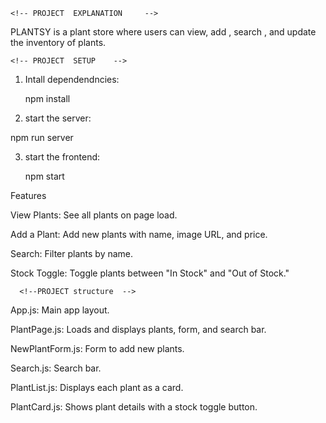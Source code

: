     <!-- PROJECT  EXPLANATION     -->

PLANTSY is a plant store where users can view, add , search , and update the inventory of plants.


    <!-- PROJECT  SETUP    -->

1. Intall dependendncies:

   npm install

   
2. start the server:
  
  npm run server


3. start the frontend:

   npm start


Features

View Plants: See all plants on page load.

Add a Plant: Add new plants with name, image URL, and price.

Search: Filter plants by name.

Stock Toggle: Toggle plants between "In Stock" and "Out of Stock."
    

      <!--PROJECT structure  -->


App.js: Main app layout.

PlantPage.js: Loads and displays plants, form, and search bar.

NewPlantForm.js: Form to add new plants.

Search.js: Search bar.

PlantList.js: Displays each plant as a card.

PlantCard.js: Shows plant details with a stock toggle button.
